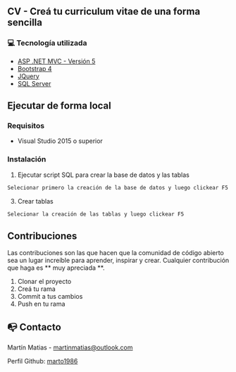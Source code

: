 ## CV - Creá tu curriculum vitae de una forma sencilla

### :computer: Tecnología utilizada

* [ASP .NET MVC - Versión 5](https://dotnet.microsoft.com/apps/aspnet/mvc)
* [Bootstrap 4](https://getbootstrap.com)
* [JQuery](https://jquery.com)
* [SQL Server](https://www.microsoft.com/es-es/sql-server/sql-server-downloads)



<!-- EJECUTARLO LOCALMENTE -->
## Ejecutar de forma local

### Requisitos

* Visual Studio 2015 o superior

### Instalación

1. Ejecutar script SQL para crear la base de datos y las tablas

```sh
Selecionar primero la creación de la base de datos y luego clickear F5
```
3. Crear tablas
```sh
Selecionar la creación de las tablas y luego clickear F5
```

<!-- Contribuciones -->
## Contribuciones


Las contribuciones son las que hacen que la comunidad de código abierto sea un lugar increíble para aprender, inspirar y crear. Cualquier contribución que haga es ** muy apreciada **.

1. Clonar el proyecto
2. Creá tu rama
3. Commit a tus cambios
4. Push en tu rama

<!-- CONTACTO -->
## :mailbox_with_no_mail: Contacto

Martín Matias - martinmatias@outlook.com

Perfil Github: [marto1986](https://github.com/marto1986)
